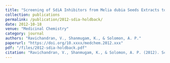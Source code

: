 ```yaml
---
title: "Screening of SdiA Inhibitors from Melia dubia Seeds Extracts towards the Hold Back of Uropathogenic E. coli Quorum Sensing-Regulated Factors"
collection: publications
permalink: /publication/2012-sdia-holdback/
date: 2012-10-18
venue: "Medicinal Chemistry"
category: journal
authors: "Ravichandran, V., Shanmugam, K., & Solomon, A. P."
paperurl: "https://doi.org/10.xxxx/medchem.2012.xxx"
pdf: "/files/2012-sdia-holdback.pdf"
citation: "Ravichandran, V., Shanmugam, K., & Solomon, A. P. (2012). Screening of SdiA inhibitors from *Melia dubia* seeds extracts towards the hold back of uropathogenic *E. coli* quorum sensing-regulated factors. *Medicinal Chemistry*, 2012. https://doi.org/10.xxxx/medchem.2012.xxx"
---
```

